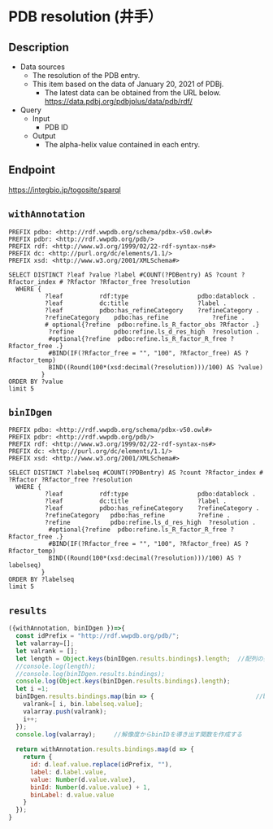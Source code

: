 # PDB resolution (井手）

## Description

- Data sources
    - The resolution of the PDB entry.
    - This item based on the data of January 20, 2021 of PDBj. 
        - The latest data can be obtained from the URL below. https://data.pdbj.org/pdbjplus/data/pdb/rdf/
- Query
    - Input
        - PDB ID
    - Output
        - The alpha-helix value contained in each entry.

## Endpoint

https://integbio.jp/togosite/sparql

## `withAnnotation`

```sparql
PREFIX pdbo: <http://rdf.wwpdb.org/schema/pdbx-v50.owl#>
PREFIX pdbr: <http://rdf.wwpdb.org/pdb/>
PREFIX rdf: <http://www.w3.org/1999/02/22-rdf-syntax-ns#>
PREFIX dc: <http://purl.org/dc/elements/1.1/>
PREFIX xsd: <http://www.w3.org/2001/XMLSchema#> 

SELECT DISTINCT ?leaf ?value ?label #COUNT(?PDBentry) AS ?count ?Rfactor_index # ?Rfactor ?Rfactor_free ?resolution
  WHERE {
          ?leaf          rdf:type	                pdbo:datablock .
          ?leaf          dc:title  	                ?label .
          ?leaf          pdbo:has_refineCategory	?refineCategory .
          ?refineCategory    pdbo:has_refine	        ?refine .
          # optional{?refine  pdbo:refine.ls_R_factor_obs ?Rfactor .}
           ?refine           pdbo:refine.ls_d_res_high  ?resolution .
           #optional{?refine  pdbo:refine.ls_R_factor_R_free ?Rfactor_free .}
           #BIND(IF(?Rfactor_free = "", "100", ?Rfactor_free) AS ?Rfactor_temp)
           BIND((Round(100*(xsd:decimal(?resolution)))/100) AS ?value)
         }
ORDER BY ?value
limit 5
```

## `binIDgen`

```sparql
PREFIX pdbo: <http://rdf.wwpdb.org/schema/pdbx-v50.owl#>
PREFIX pdbr: <http://rdf.wwpdb.org/pdb/>
PREFIX rdf: <http://www.w3.org/1999/02/22-rdf-syntax-ns#>
PREFIX dc: <http://purl.org/dc/elements/1.1/>
PREFIX xsd: <http://www.w3.org/2001/XMLSchema#> 

SELECT DISTINCT ?labelseq #COUNT(?PDBentry) AS ?count ?Rfactor_index # ?Rfactor ?Rfactor_free ?resolution
  WHERE {
          ?leaf          rdf:type	                pdbo:datablock .
          ?leaf          dc:title  	                ?label .
          ?leaf          pdbo:has_refineCategory	?refineCategory .
          ?refineCategory   pdbo:has_refine	        ?refine .
          ?refine           pdbo:refine.ls_d_res_high  ?resolution .
           #optional{?refine  pdbo:refine.ls_R_factor_R_free ?Rfactor_free .}
           #BIND(IF(?Rfactor_free = "", "100", ?Rfactor_free) AS ?Rfactor_temp)
           BIND((Round(100*(xsd:decimal(?resolution)))/100) AS ?labelseq)
         }
ORDER BY ?labelseq
limit 5
```

## `results`

```javascript
({withAnnotation, binIDgen })=>{
  const idPrefix = "http://rdf.wwpdb.org/pdb/";
  let valarray=[];
  let valrank = [];
  let length = Object.keys(binIDgen.results.bindings).length;  //配列の長さをlengthに代入
  //console.log(length);
  //console.log(binIDgen.results.bindings);
  console.log(Object.keys(binIDgen.results.bindings).length);
  let i =1;
  binIDgen.results.bindings.map(bin => {							//binID,解像度の数値を持つ２次元配列を作成
    valrank=[ i, bin.labelseq.value];
    valarray.push(valrank);
    i++;
  });
  console.log(valarray);     //解像度からbinIDを導き出す関数を作成する
  
  return withAnnotation.results.bindings.map(d => {
    return {
      id: d.leaf.value.replace(idPrefix, ""),
      label: d.label.value,
      value: Number(d.value.value),
      binId: Number(d.value.value) + 1,
      binLabel: d.value.value
    }
  });
}
```






